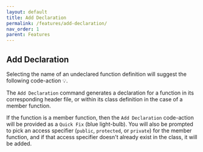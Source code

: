 ```yaml
---
layout: default
title: Add Declaration
permalink: /features/add-declaration/
nav_order: 1
parent: Features
---
```


## **Add Declaration**

Selecting the name of an undeclared function definition will suggest the following code-action 💡.

The `Add Declaration` command generates a declaration for a function in its corresponding header file, or within its class definition in the case of a member function.

If the function is a member function, then the `Add Declaration` code-action will be provided as a `Quick Fix` (blue light-bulb). You will also be prompted to pick an access specifier (`public`, `protected`, or `private`) for the member function, and if that access specifier doesn't already exist in the class, it will be added.
